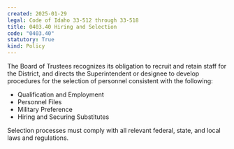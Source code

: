 ```yaml
---
created: 2025-01-29
legal: Code of Idaho 33-512 through 33-518
title: 0403.40 Hiring and Selection
code: "0403.40"
statutory: True
kind: Policy
---
```


The Board of Trustees recognizes its obligation to recruit and retain staff for the District, and directs the Superintendent or designee to develop procedures for the selection of personnel consistent with the following:

- Qualification and Employment
- Personnel Files
- Military Preference
- Hiring and Securing Substitutes

Selection processes must comply with all relevant federal, state, and local laws and regulations.

